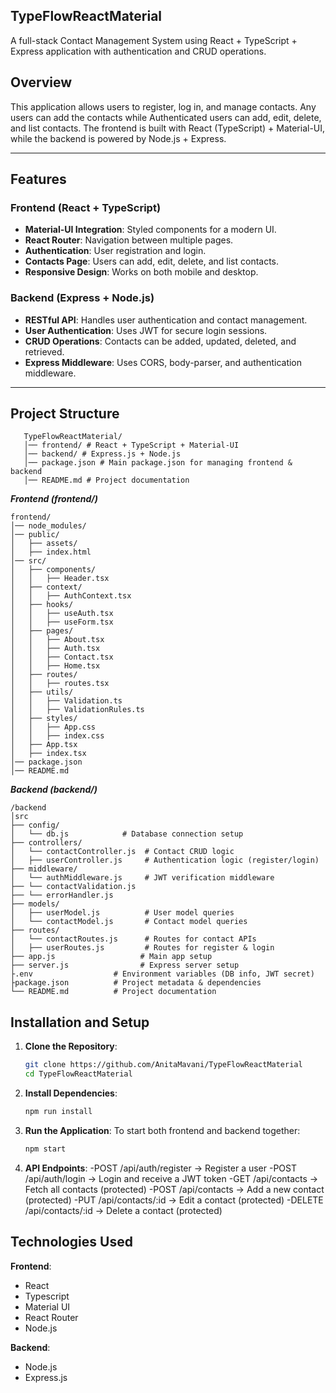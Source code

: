 ## TypeFlowReactMaterial

A full-stack Contact Management System using React + TypeScript + Express application with authentication and CRUD operations.

## Overview

This application allows users to register, log in, and manage contacts. Any users can add the contacts while Authenticated users can add, edit, delete, and list contacts. The frontend is built with React (TypeScript) + Material-UI, while the backend is powered by Node.js + Express.

---

## Features

### Frontend (React + TypeScript)

- **Material-UI Integration**: Styled components for a modern UI.
- **React Router**: Navigation between multiple pages.
- **Authentication**: User registration and login.
- **Contacts Page**: Users can add, edit, delete, and list contacts.
- **Responsive Design**: Works on both mobile and desktop.

### Backend (Express + Node.js)

- **RESTful API**: Handles user authentication and contact management.
- **User Authentication**: Uses JWT for secure login sessions.
- **CRUD Operations**: Contacts can be added, updated, deleted, and retrieved.
- **Express Middleware**: Uses CORS, body-parser, and authentication middleware.

---

## Project Structure

```
   TypeFlowReactMaterial/
   │── frontend/ # React + TypeScript + Material-UI
   │── backend/ # Express.js + Node.js
   │── package.json # Main package.json for managing frontend & backend
   │── README.md # Project documentation
```

**_Frontend (frontend/)_**

```
frontend/
│── node_modules/
│── public/
│   ├── assets/
│   ├── index.html
│── src/
│   ├── components/
│   │   ├── Header.tsx
│   ├── context/
│   │   ├── AuthContext.tsx
│   ├── hooks/
│   │   ├── useAuth.tsx
│   │   ├── useForm.tsx
│   ├── pages/
│   │   ├── About.tsx
│   │   ├── Auth.tsx
│   │   ├── Contact.tsx
│   │   ├── Home.tsx
│   ├── routes/
│   │   ├── routes.tsx
│   ├── utils/
│   │   ├── Validation.ts
│   │   ├── ValidationRules.ts
│   ├── styles/
│   │   ├── App.css
│   │   ├── index.css
│   ├── App.tsx
│   ├── index.tsx
│── package.json
│── README.md
```

**_Backend (backend/)_**

```
/backend
│src
├── config/
│   └── db.js            # Database connection setup
├── controllers/
│   └── contactController.js  # Contact CRUD logic
│   ├── userController.js     # Authentication logic (register/login)
├── middleware/
│   └── authMiddleware.js     # JWT verification middleware
├── └── contactValidation.js
├── └── errorHandler.js
├── models/
│   ├── userModel.js          # User model queries
│   └── contactModel.js       # Contact model queries
├── routes/
│   └── contactRoutes.js      # Routes for contact APIs
│   ├── userRoutes.js         # Routes for register & login
├── app.js                   # Main app setup
├── server.js                # Express server setup
├.env                  # Environment variables (DB info, JWT secret)
├package.json          # Project metadata & dependencies
└── README.md          # Project documentation
```

## Installation and Setup

1. **Clone the Repository**:

   ```bash
   git clone https://github.com/AnitaMavani/TypeFlowReactMaterial
   cd TypeFlowReactMaterial
   ```

2. **Install Dependencies**:

   ```bash
   npm run install
   ```

3. **Run the Application**:
   To start both frontend and backend together:

   ```bash
   npm start
   ```

4. **API Endpoints**:
   -POST /api/auth/register → Register a user
   -POST /api/auth/login → Login and receive a JWT token
   -GET /api/contacts → Fetch all contacts (protected)
   -POST /api/contacts → Add a new contact (protected)
   -PUT /api/contacts/:id → Edit a contact (protected)
   -DELETE /api/contacts/:id → Delete a contact (protected)

## Technologies Used

**Frontend**:

- React
- Typescript
- Material UI
- React Router
- Node.js

**Backend**:

- Node.js
- Express.js
